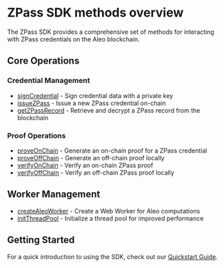 # ZPass SDK methods overview

The ZPass SDK provides a comprehensive set of methods for interacting with ZPass credentials on the Aleo blockchain.

## Core Operations

### Credential Management
- [signCredential](./signCredential.md) - Sign credential data with a private key
- [issueZPass](./issueZPass.md) - Issue a new ZPass credential on-chain
- [getZPassRecord](./getZPassRecord.md) - Retrieve and decrypt a ZPass record from the blockchain

### Proof Operations
- [proveOnChain](./proveOnChain.md) - Generate an on-chain proof for a ZPass credential
- [proveOffChain](./proveOffChain.md) - Generate an off-chain proof locally
- [verifyOnChain](./verifyOnChain.md) - Verify an on-chain ZPass proof
- [verifyOffChain](./verifyOffChain.md) - Verify an off-chain ZPass proof locally

## Worker Management
- [createAleoWorker](./createAleoWorker.md) - Create a Web Worker for Aleo computations
- [initThreadPool](./initThreadPool.md) - Initialize a thread pool for improved performance

## Getting Started
For a quick introduction to using the SDK, check out our [Quickstart Guide](../zpass/quickstart.md).
